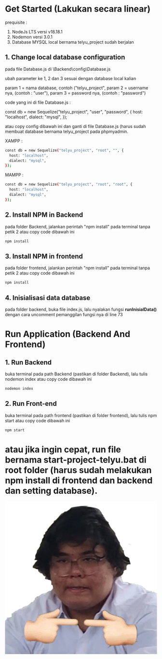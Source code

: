 # Get Started (Lakukan secara linear)

prequisite : 
1. NodeJs LTS versi v18.18.1
2. Nodemon versi 3.0.1
3. Database MYSQL local bernama telyu_project sudah berjalan

## 1. Change local database configuration

pada file Database.js di \Backend\config\Database.js

ubah parameter ke 1, 2 dan 3 sesuai dengan database local kalian 

param 1 = nama database, contoh ("telyu_project",
param 2 = username nya, (contoh : "user"),
param 3 = password nya, (contoh : "password")

code yang ini di file Database.js : 

const db = new Sequelize("telyu_project", "user", "password", {
  host: "localhost",
  dialect: "mysql",
});

atau copy config dibawah ini dan ganti di file Database.js (harus sudah membuat database bernama telyu_project pada phpmyadmin.

XAMPP :

```sh
const db = new Sequelize("telyu_project", "root", "", {
  host: "localhost",
  dialect: "mysql",
});
```

MAMPP :

```sh
const db = new Sequelize("telyu_project", "root", "root", {
  host: "localhost",
  dialect: "mysql",
});
```

## 2. Install NPM in Backend

pada folder Backend, jalankan perintah "npm install" pada terminal tanpa petik 2 atau copy code dibawah ini

```sh
npm install
```

## 3. Install NPM in frontend

pada folder frontend, jalankan perintah "npm install" pada terminal tanpa petik 2 atau copy code dibawah ini

```sh
npm install
```

## 4. Inisialisasi data database

pada folder backend, buka file index.js, lalu nyalakan fungsi <b>runInisialData()</b> dengan cara uncomment pemanggilan fungsi nya di line 73

# Run Application (Backend And Frontend)

## 1. Run Backend

buka terminal pada path Backend (pastikan di folder Backend), lalu tulis nodemon index atau copy code dibawah ini

```sh
nodemon index
```

## 2. Run Front-end

buka terminal pada path frontend (pastikan di folder frontend), lalu tulis npm start atau copy code dibawah ini

```sh
npm start
```

# atau jika ingin cepat, run file bernama start-project-telyu.bat di root folder (harus sudah melakukan npm install di frontend dan backend dan setting database).


<img src="Backend/img/hasnan.png" alt="Tumbal Proyek" title="Tumbal Proyek">
